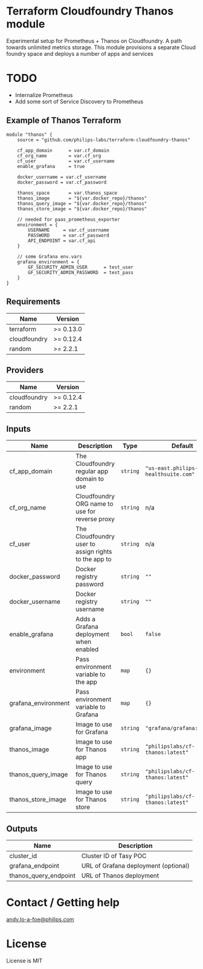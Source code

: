 # Terraform Cloudfoundry Thanos module
Experimental setup for Prometheus + Thanos on Cloudfoundry.
A path towards unlimited metrics storage. This module provisions
a separate Cloud foundry space and deploys a number of apps and services

# TODO 
- Internalize Prometheus
- Add some sort of Service Discovery to Prometheus

## Example of Thanos Terraform
```
module "thanos" {
    source = "github.com/philips-labs/terraform-cloudfoundry-thanos"
    
    cf_app_domain      = var.cf_domain
    cf_org_name        = var.cf_org
    cf_user            = var.cf_username
    enable_grafana     = true
    
    docker_username = var.cf_username
    docker_password = var.cf_password
    
    thanos_space       = var.thanos_space
    thanos_image       = "${var.docker_repo}/thanos"
    thanos_query_image = "${var.docker_repo}/thanos"
    thanos_store_image = "${var.docker_repo}/thanos"
    
    // needed for paas_prometheus_exporter
    environment = {
        USERNAME     = var.cf_username
        PASSWORD     = var.cf_password
        API_ENDPOINT = var.cf_api
    }
    
    // some Grafana env.vars
    grafana_environment = {
        GF_SECURITY_ADMIN_USER      = test_user
        GF_SECURITY_ADMIN_PASSWORD  = test_pass
    }
}
```

## Requirements

| Name | Version |
|------|---------|
| terraform | >= 0.13.0 |
| cloudfoundry | >= 0.12.4 |
| random | >= 2.2.1 |

## Providers

| Name | Version |
|------|---------|
| cloudfoundry | >= 0.12.4 |
| random | >= 2.2.1 |

## Inputs

| Name | Description | Type | Default | Required |
|------|-------------|------|---------|:--------:|
| cf\_app\_domain | The Cloudfoundry regular app domain to use | `string` | `"us-east.philips-healthsuite.com"` | no |
| cf\_org\_name | Cloudfoundry ORG name to use for reverse proxy | `string` | n/a | yes |
| cf\_user | The Cloudfoundry user to assign rights to the app to | `string` | n/a | yes |
| docker\_password | Docker registry password | `string` | `""` | no |
| docker\_username | Docker registry username | `string` | `""` | no |
| enable\_grafana | Adds a Grafana deployment when enabled | `bool` | `false` | no |
| environment | Pass environment variable to the app | `map` | `{}` | no |
| grafana\_environment | Pass environment variable to Grafana | `map` | `{}` | no |
| grafana\_image | Image to use for Grafana | `string` | `"grafana/grafana:latest"` | no |
| thanos\_image | Image to use for Thanos app | `string` | `"philipslabs/cf-thanos:latest"` | no |
| thanos\_query\_image | Image to use for Thanos query | `string` | `"philipslabs/cf-thanos:latest"` | no |
| thanos\_store\_image | Image to use for Thanos store | `string` | `"philipslabs/cf-thanos:latest"` | no |

## Outputs

| Name | Description |
|------|-------------|
| cluster\_id | Cluster ID of Tasy POC |
| grafana\_endpoint | URL of Grafana deployment (optional) |
| thanos\_query\_endpoint | URL of Thanos deployment |

# Contact / Getting help
andy.lo-a-foe@philips.com

# License
License is MIT

